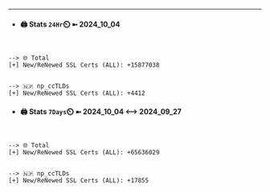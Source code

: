

---
- #### 🖨️ **Stats** `24Hr`⏲️ ➼ 2024_10_04
```console


--> 🌐 Total
[+] New/ReNewed SSL Certs (ALL): +15877038


--> 🇳🇵 np_ccTLDs
[+] New/ReNewed SSL Certs (ALL): +4412

```

- #### 🖨️ **Stats** `7Days`⏲️ ➼ 2024_10_04 <--> 2024_09_27
```console


--> 🌐 Total
[+] New/ReNewed SSL Certs (ALL): +65636029


--> 🇳🇵 np_ccTLDs
[+] New/ReNewed SSL Certs (ALL): +17855

```

